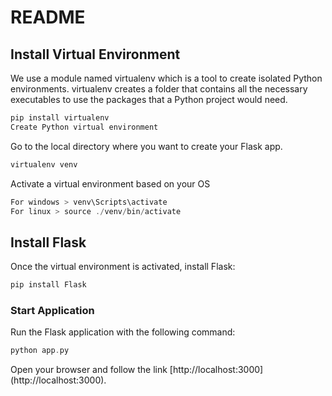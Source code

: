 # README

## Install Virtual Environment
We use a module named virtualenv which is a tool to create isolated Python environments. virtualenv creates a folder that contains all the necessary executables to use the packages that a Python project would need.

```c
pip install virtualenv
Create Python virtual environment
```

Go to the local directory where you want to create your Flask app.

```c
virtualenv venv
```

Activate a virtual environment based on your OS

```c
For windows > venv\Scripts\activate
For linux > source ./venv/bin/activate
```

## Install Flask
Once the virtual environment is activated, install Flask:

```c
pip install Flask
```

### Start Application

Run the Flask application with the following command:

```c
python app.py
```

Open your browser and follow the link  [http://localhost:3000] (http://localhost:3000).
